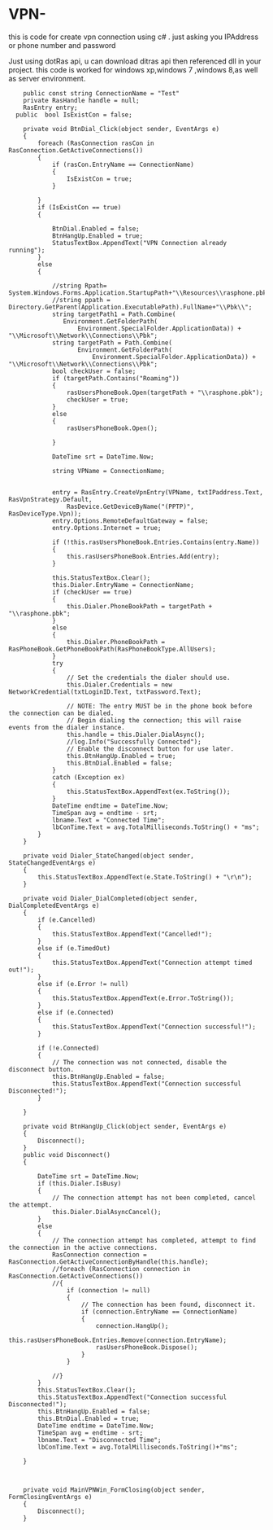 VPN-
====
this is code for create vpn connection using c# .
just asking you IPAddress or phone number and password

Just using dotRas api, u can download ditras api then referenced dll in your project.
this code is worked for windows xp,windows 7 ,windows 8,as well as server environment.

      
        public const string ConnectionName = "Test"
        private RasHandle handle = null;
        RasEntry entry;
      public  bool IsExistCon = false;
       
        private void BtnDial_Click(object sender, EventArgs e)
        {
            foreach (RasConnection rasCon in RasConnection.GetActiveConnections())
            {
                if (rasCon.EntryName == ConnectionName)
                {
                    IsExistCon = true;
                }
               
            }
            if (IsExistCon == true)
            {

                BtnDial.Enabled = false;
                BtnHangUp.Enabled = true;
                StatusTextBox.AppendText("VPN Connection already running");
            }
            else
            {

                //string Rpath= System.Windows.Forms.Application.StartupPath+"\\Resources\\rasphone.pbk";
                //string ppath = Directory.GetParent(Application.ExecutablePath).FullName+"\\Pbk\\";
                string targetPath1 = Path.Combine(
                   Environment.GetFolderPath(
                       Environment.SpecialFolder.ApplicationData)) + "\\Microsoft\\Network\\Connections\\Pbk";
                string targetPath = Path.Combine(
                       Environment.GetFolderPath(
                           Environment.SpecialFolder.ApplicationData)) + "\\Microsoft\\Network\\Connections\\Pbk";
                bool checkUser = false;
                if (targetPath.Contains("Roaming"))
                {
                    rasUsersPhoneBook.Open(targetPath + "\\rasphone.pbk");
                    checkUser = true;
                }
                else
                {
                    rasUsersPhoneBook.Open();

                }
               
                DateTime srt = DateTime.Now;
              
                string VPName = ConnectionName;
               

                entry = RasEntry.CreateVpnEntry(VPName, txtIPaddress.Text, RasVpnStrategy.Default,
                    RasDevice.GetDeviceByName("(PPTP)", RasDeviceType.Vpn));
                entry.Options.RemoteDefaultGateway = false;
                entry.Options.Internet = true;

                if (!this.rasUsersPhoneBook.Entries.Contains(entry.Name))
                {
                    this.rasUsersPhoneBook.Entries.Add(entry);
                }

                this.StatusTextBox.Clear();
                this.Dialer.EntryName = ConnectionName;
                if (checkUser == true)
                {
                    this.Dialer.PhoneBookPath = targetPath + "\\rasphone.pbk";
                }
                else
                {
                    this.Dialer.PhoneBookPath = RasPhoneBook.GetPhoneBookPath(RasPhoneBookType.AllUsers);
                }
                try
                {
                    // Set the credentials the dialer should use.
                    this.Dialer.Credentials = new NetworkCredential(txtLoginID.Text, txtPassword.Text);

                    // NOTE: The entry MUST be in the phone book before the connection can be dialed.
                    // Begin dialing the connection; this will raise events from the dialer instance.
                    this.handle = this.Dialer.DialAsync();
                    //log.Info("Successfully Connected");
                    // Enable the disconnect button for use later.
                    this.BtnHangUp.Enabled = true;
                    this.BtnDial.Enabled = false;
                }
                catch (Exception ex)
                {
                    this.StatusTextBox.AppendText(ex.ToString());
                }
                DateTime endtime = DateTime.Now;
                TimeSpan avg = endtime - srt;
                lbname.Text = "Connected Time";
                lbConTime.Text = avg.TotalMilliseconds.ToString() + "ms";
            }
        }

        private void Dialer_StateChanged(object sender, StateChangedEventArgs e)
        {
            this.StatusTextBox.AppendText(e.State.ToString() + "\r\n");
        }

        private void Dialer_DialCompleted(object sender, DialCompletedEventArgs e)
        {   
            if (e.Cancelled)
            {
                this.StatusTextBox.AppendText("Cancelled!");
            }
            else if (e.TimedOut)
            {
                this.StatusTextBox.AppendText("Connection attempt timed out!");
            }
            else if (e.Error != null)
            {
                this.StatusTextBox.AppendText(e.Error.ToString());
            }
            else if (e.Connected)
            {
                this.StatusTextBox.AppendText("Connection successful!");
            }

            if (!e.Connected)
            {
                // The connection was not connected, disable the disconnect button.
                this.BtnHangUp.Enabled = false;
                this.StatusTextBox.AppendText("Connection successful Disconnected!");
            }

        }

        private void BtnHangUp_Click(object sender, EventArgs e)
        {
            Disconnect();
        }
        public void Disconnect()
        {
            
            DateTime srt = DateTime.Now;
            if (this.Dialer.IsBusy)
            {
                // The connection attempt has not been completed, cancel the attempt.
                this.Dialer.DialAsyncCancel();
            }
            else
            {
                // The connection attempt has completed, attempt to find the connection in the active connections.
                RasConnection connection = RasConnection.GetActiveConnectionByHandle(this.handle);
                //foreach (RasConnection connection in RasConnection.GetActiveConnections())
                //{
                    if (connection != null)
                    {
                        // The connection has been found, disconnect it.
                        if (connection.EntryName == ConnectionName)
                        {
                            connection.HangUp();
                            this.rasUsersPhoneBook.Entries.Remove(connection.EntryName);
                            rasUsersPhoneBook.Dispose();
                        }
                    }

                //}
            }
            this.StatusTextBox.Clear();
            this.StatusTextBox.AppendText("Connection successful Disconnected!");
            this.BtnHangUp.Enabled = false;
            this.BtnDial.Enabled = true;
            DateTime endtime = DateTime.Now;
            TimeSpan avg = endtime - srt;
            lbname.Text = "Disconnected Time";
            lbConTime.Text = avg.TotalMilliseconds.ToString()+"ms";
        
        }

       

        private void MainVPNWin_FormClosing(object sender, FormClosingEventArgs e)
        {
            Disconnect();
        }
          
